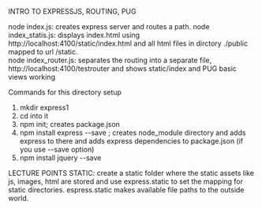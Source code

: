 INTRO TO EXPRESSJS, ROUTING, PUG

node index.js: creates express server and routes a path. 
node index_statis.js: displays index.html using http://localhost:4100/static/index.html and 
all html files in dirctory ./public mapped to url /static.  
node index_router.js: separates the routing into a separate file, http://localhost:4100/testrouter
and shows static/index and PUG basic views working

Commands for this directory setup
1) mkdir express1
2) cd into it
3) npm init; creates package.json
4) npm install express --save ; creates node_module directory and adds express to there
and adds express dependencies to package.json (if you use --save option)
5) npm install jquery --save

LECTURE POINTS
STATIC: create a static folder where the static assets like js, images, html are stored and
use express.static to set the mapping for static directories. espress.static makes available
file paths to the outside world. 
